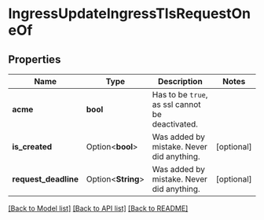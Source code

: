 # IngressUpdateIngressTlsRequestOneOf

## Properties

Name | Type | Description | Notes
------------ | ------------- | ------------- | -------------
**acme** | **bool** | Has to be `true`, as ssl cannot be deactivated. | 
**is_created** | Option<**bool**> | Was added by mistake. Never did anything. | [optional]
**request_deadline** | Option<**String**> | Was added by mistake. Never did anything. | [optional]

[[Back to Model list]](../README.md#documentation-for-models) [[Back to API list]](../README.md#documentation-for-api-endpoints) [[Back to README]](../README.md)



